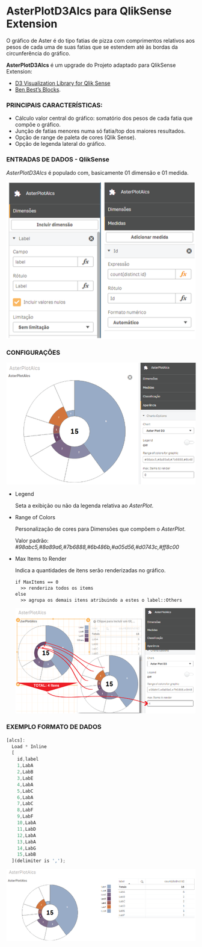 # AsterPlotD3Alcs para QlikSense Extension
O gráfico de Aster é do tipo fatias de pizza com comprimentos relativos aos pesos de cada uma de suas fatias que se estendem até às bordas da circunferência do gráfico.


**AsterPlotD3Alcs** é um upgrade do Projeto adaptado para QlikSense Extension:
* [D3 Visualization Library for Qlik Sense](https://github.com/skokenes/Qlik-Sense-D3-Visualization-Library)
* [Ben Best’s Blocks](http://bl.ocks.org/bbest/2de0e25d4840c68f2db1).



### PRINCIPAIS CARACTERÍSTICAS:
- Cálculo valor central do gráfico: somatório dos pesos de cada fatia que compõe o gráfico.
- Junção de fatias menores numa só fatia/top dos maiores resultados.
- Opção de range de paleta de cores (Qlik Sense).
- Opção de legenda lateral do gráfico.



### ENTRADAS DE DADOS - QlikSense
*AsterPlotD3Alcs* é populado com, basicamente 01 dimensão e 01 medida.

[![](https://github.com/dersonluis/AsterPlotD3Alcs/blob/master/dadosSense.png)](https://github.com/dersonluis/AsterPlotD3Alcs/blob/master/dadosSense.png)



### CONFIGURAÇÕES
[![](https://github.com/dersonluis/AsterPlotD3Alcs/blob/master/options.png)](https://github.com/dersonluis/AsterPlotD3Alcs/blob/master/options.png)

* Legend

  Seta a exibição ou não da legenda relativa ao *AsterPlot*.

* Range of Colors

  Personalização de cores para Dimensões que compõem o *AsterPlot*.

  Valor padrão: *#98abc5,#8a89a6,#7b6888,#6b486b,#a05d56,#d0743c,#ff8c00*

* Max Items to Render

  Indica a quantidades de itens serão renderizadas no gráfico.
  
  ```
  if MaxItems == 0
    >> renderiza todos os items
  else
    >> agrupa os demais itens atribuindo a estes o label::Others
  ```
  
  [![](https://github.com/dersonluis/AsterPlotD3Alcs/blob/master/maxItens.png)](https://github.com/dersonluis/AsterPlotD3Alcs/blob/master/maxItens.png)



### EXEMPLO FORMATO DE DADOS

```javascript
[alcs]:
  Load * Inline
  [
    id,label
    1,LabA
    2,LabB
    3,LabE
    4,LabA
    5,LabC
    6,LabA
    7,LabC
    8,LabF
    9,LabF
    10,LabA
    11,LabD
    12,LabA
    13,LabA
    14,LabG
    15,LabB
  ](delimiter is ',');
```

[![](https://github.com/dersonluis/AsterPlotD3Alcs/blob/master/data.png)](https://github.com/dersonluis/AsterPlotD3Alcs/blob/master/data.png)
